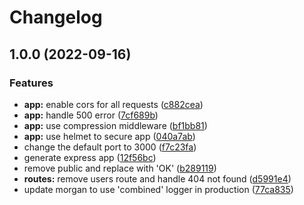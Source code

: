 # Changelog

## 1.0.0 (2022-09-16)


### Features

* **app:** enable cors for all requests ([c882cea](https://www.github.com/remarkablemark/express-api-template/commit/c882ceae3016c95a207656d2a74a06e7e06edc45))
* **app:** handle 500 error ([7cf689b](https://www.github.com/remarkablemark/express-api-template/commit/7cf689bf737931d219e0ef81f9917b48bf0df545))
* **app:** use compression middleware ([bf1bb81](https://www.github.com/remarkablemark/express-api-template/commit/bf1bb816b12361d07de2d6eeb4065f7959260baa))
* **app:** use helmet to secure app ([040a7ab](https://www.github.com/remarkablemark/express-api-template/commit/040a7ab37e8d832151bb692bdfe08fb7649a5c9f))
* change the default port to 3000 ([f7c23fa](https://www.github.com/remarkablemark/express-api-template/commit/f7c23fa315fab6b35b2cadeddcf0080a7716a58a))
* generate express app ([12f56bc](https://www.github.com/remarkablemark/express-api-template/commit/12f56bc39c42cb735340bb6287da7a889e921fb2))
* remove public and replace with 'OK' ([b289119](https://www.github.com/remarkablemark/express-api-template/commit/b289119413cb32ad9be879d60ca57da259f97b30))
* **routes:** remove users route and handle 404 not found ([d5991e4](https://www.github.com/remarkablemark/express-api-template/commit/d5991e41300d6cb75e13c13b34f37492e6f49ad6))
* update morgan to use 'combined' logger in production ([77ca835](https://www.github.com/remarkablemark/express-api-template/commit/77ca835fadf60255bed19ce12a3c9ec6fbbabd8d))
